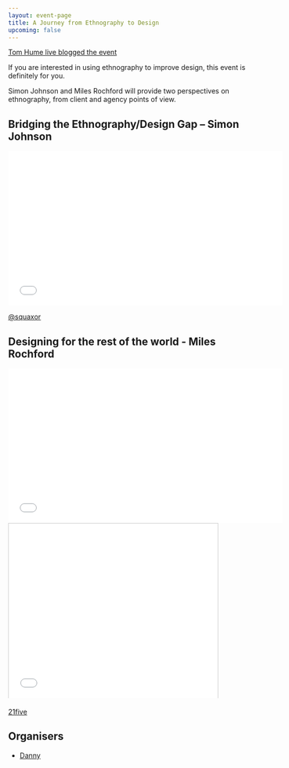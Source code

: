 ```yaml
---
layout: event-page
title: A Journey from Ethnography to Design
upcoming: false
---
```


[Tom Hume live blogged the event](http://tomhume.typepad.com/tomhume/2009/05/ux-brighton-ethnography.html)

If you are interested in using ethnography to improve design, this
event is definitely for you.

Simon Johnson and Miles Rochford will provide two perspectives on
ethnography, from client and agency points of view.

## Bridging the Ethnography/Design Gap – Simon Johnson

<div class="embed-container vga"><iframe width="560" height="315" src="//www.youtube.com/embed/IU0iDcmlJDc?list=PLmeBKCinpyZ-eTnzYycUrY_lRpC099Zxt" frameborder="0" allowfullscreen></iframe></div>

[@squaxor](http://twitter.com/squaxor)

## Designing for the rest of the world - Miles Rochford

<div class="embed-container vga"><iframe width="560" height="315" src="//www.youtube.com/embed/ddWeE3sh33Q" frameborder="0" allowfullscreen></iframe></div>

<div class="embed-container vga">
<iframe src="//www.slideshare.net/slideshow/embed_code/1447759" width="427" height="356" frameborder="0" marginwidth="0" marginheight="0" scrolling="no" style="border:1px solid #CCC; border-width:1px 1px 0; margin-bottom:5px; max-width: 100%;" allowfullscreen> </iframe>
</div>

[21five](http://twitter.com/21five)

## Organisers

- <a href="http://uxbrighton.org.uk/about/#danny">Danny</a>